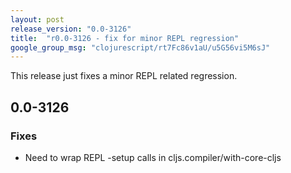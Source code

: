 ```yaml
---
layout: post
release_version: "0.0-3126"
title:  "r0.0-3126 - fix for minor REPL regression"
google_group_msg: "clojurescript/rt7Fc86v1aU/u5G56vi5M6sJ"
---
```


This release just fixes a minor REPL related regression.

## 0.0-3126

### Fixes
* Need to wrap REPL -setup calls in cljs.compiler/with-core-cljs
